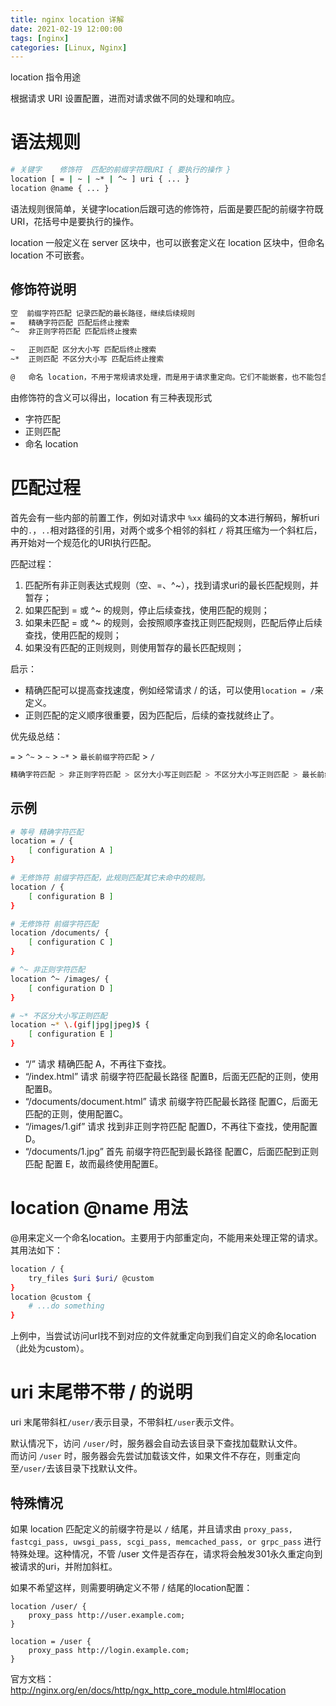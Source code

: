 ```yaml
---
title: nginx location 详解
date: 2021-02-19 12:00:00
tags: [nginx]
categories: [Linux, Nginx]
---
```


location 指令用途

根据请求 URI 设置配置，进而对请求做不同的处理和响应。

<!--more-->

# 语法规则
```bash
# 关键字    修饰符  匹配的前缀字符既URI { 要执行的操作 }
location [ = | ~ | ~* | ^~ ] uri { ... }
location @name { ... }
```

语法规则很简单，关键字location后跟可选的修饰符，后面是要匹配的前缀字符既URI，花括号中是要执行的操作。

location 一般定义在 server 区块中，也可以嵌套定义在 location 区块中，但命名 location 不可嵌套。

## 修饰符说明
```bash
空  前缀字符匹配 记录匹配的最长路径，继续后续规则
=   精确字符匹配 匹配后终止搜索
^~  非正则字符匹配 匹配后终止搜索

~   正则匹配 区分大小写 匹配后终止搜索
~*  正则匹配 不区分大小写 匹配后终止搜索

@   命名 location，不用于常规请求处理，而是用于请求重定向。它们不能嵌套，也不能包含嵌套位置。
```

由修饰符的含义可以得出，location 有三种表现形式
- 字符匹配
- 正则匹配
- 命名 location


# 匹配过程

首先会有一些内部的前置工作，例如对请求中 `%xx` 编码的文本进行解码，解析uri中的`.`，`..`相对路径的引用，对两个或多个相邻的斜杠 `/` 将其压缩为一个斜杠后，再开始对一个规范化的URI执行匹配。


匹配过程：  
1. 匹配所有非正则表达式规则（空、=、^~），找到请求uri的最长匹配规则，并暂存；
2. 如果匹配到 = 或 ^~ 的规则，停止后续查找，使用匹配的规则；
3. 如果未匹配 = 或 ^~ 的规则，会按照顺序查找正则匹配规则，匹配后停止后续查找，使用匹配的规则；
4. 如果没有匹配的正则规则，则使用暂存的最长匹配规则；


启示：
- 精确匹配可以提高查找速度，例如经常请求 / 的话，可以使用`location = /`来定义。
- 正则匹配的定义顺序很重要，因为匹配后，后续的查找就终止了。


优先级总结：

`=` > `^~` > `~` > `~*` > `最长前缀字符匹配` > `/`


```bash
精确字符匹配 > 非正则字符匹配 > 区分大小写正则匹配 > 不区分大小写正则匹配 > 最长前缀字符匹配 > 默认前缀字符匹配
```


## 示例
```bash
# 等号 精确字符匹配
location = / {
    [ configuration A ]
}

# 无修饰符 前缀字符匹配，此规则匹配其它未命中的规则。
location / {
    [ configuration B ]
}

# 无修饰符 前缀字符匹配
location /documents/ {
    [ configuration C ]
}

# ^~ 非正则字符匹配
location ^~ /images/ {
    [ configuration D ]
}

# ~* 不区分大小写正则匹配
location ~* \.(gif|jpg|jpeg)$ {
    [ configuration E ]
}
```

- “/” 请求 精确匹配 A，不再往下查找。
- “/index.html” 请求 前缀字符匹配最长路径 配置B，后面无匹配的正则，使用配置B。
- “/documents/document.html” 请求 前缀字符匹配最长路径 配置C，后面无匹配的正则，使用配置C。
- “/images/1.gif” 请求 找到非正则字符匹配 配置D，不再往下查找，使用配置D。
- “/documents/1.jpg” 首先 前缀字符匹配到最长路径 配置C，后面匹配到正则匹配 配置 E，故而最终使用配置E。



# location @name 用法

@用来定义一个命名location。主要用于内部重定向，不能用来处理正常的请求。其用法如下：

```bash
location / {
    try_files $uri $uri/ @custom
}
location @custom {
    # ...do something
}
```
上例中，当尝试访问url找不到对应的文件就重定向到我们自定义的命名location（此处为custom）。



# uri 末尾带不带 / 的说明

uri 末尾带斜杠`/user/`表示目录，不带斜杠`/user`表示文件。

默认情况下，访问 `/user/`时，服务器会自动去该目录下查找加载默认文件。  
而访问 `/user` 时，服务器会先尝试加载该文件，如果文件不存在，则重定向至`/user/`去该目录下找默认文件。


## 特殊情况
如果 location 匹配定义的前缀字符是以 `/` 结尾，并且请求由 `proxy_pass, fastcgi_pass, uwsgi_pass, scgi_pass, memcached_pass, or grpc_pass` 进行特殊处理。这种情况，不管 /user 文件是否存在，请求将会触发301永久重定向到被请求的uri，并附加斜杠。

如果不希望这样，则需要明确定义不带 / 结尾的location配置：
```
location /user/ {
    proxy_pass http://user.example.com;
}

location = /user {
    proxy_pass http://login.example.com;
}
```



官方文档：http://nginx.org/en/docs/http/ngx_http_core_module.html#location
